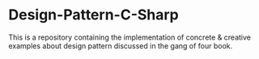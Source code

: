 # Design-Pattern-C-Sharp
This is a repository containing the implementation of concrete &amp; creative examples about design pattern discussed in the gang of four book. 
